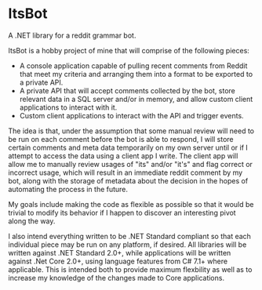 # ItsBot
A .NET library for a reddit grammar bot.

ItsBot is a hobby project of mine that will comprise of the following pieces:

* A console application capable of pulling recent comments from Reddit that meet my criteria and arranging them into a format to be exported to a private API.
* A private API that will accept comments collected by the bot, store relevant data in a SQL server and/or in memory, and allow custom client applications to interact with it.
* Custom client applications to interact with the API and trigger events.


The idea is that, under the assumption that some manual review will need to be run on each comment before the bot is able to respond, I will store certain comments and meta data temporarily on my own server until or if I attempt to access the data using a client app I write. The client app will allow me to manually review usages of "its" and/or "it's" and flag correct or incorrect usage, which will result in an immediate reddit comment by my bot, along with the storage of metadata about the decision in the hopes of automating the process in the future.

My goals include making the code as flexible as possible so that it would be trivial to modify its behavior if I happen to discover an interesting pivot along the way.

I also intend everything written to be .NET Standard compliant so that each individual piece may be run on any platform, if desired. All libraries will be written against .NET Standard 2.0+, while applications will be written against .Net Core 2.0+, using language features from C# 7.1+ where applicable. This is intended both to provide maximum flexbility as well as to increase my knowledge of the changes made to Core applications.
